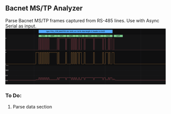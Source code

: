 
## Bacnet MS/TP Analyzer

Parse Bacnet MS/TP frames captured from RS-485 lines. Use with Async Serial as input.
![screenshot](./screenshot.png)

### To Do:
1. Parse data section


  